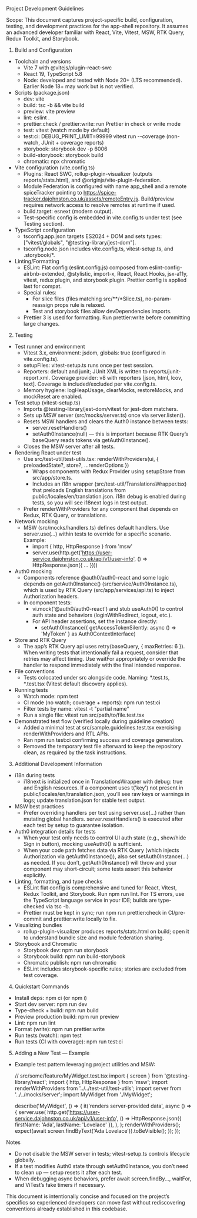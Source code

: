 Project Development Guidelines

Scope: This document captures project-specific build, configuration, testing, and development practices for the app-shell repository. It assumes an advanced developer familiar with React, Vite, Vitest, MSW, RTK Query, Redux Toolkit, and Storybook.

1. Build and Configuration
- Toolchain and versions
  - Vite 7 with @vitejs/plugin-react-swc
  - React 19, TypeScript 5.8
  - Node: developed and tested with Node 20+ (LTS recommended). Earlier Node 18+ may work but is not verified.
- Scripts (package.json)
  - dev: vite
  - build: tsc -b && vite build
  - preview: vite preview
  - lint: eslint .
  - prettier:check / prettier:write: run Prettier in check or write mode
  - test: vitest (watch mode by default)
  - test:ci: DEBUG_PRINT_LIMIT=99999 vitest run --coverage (non-watch, JUnit + coverage reports)
  - storybook: storybook dev -p 6006
  - build-storybook: storybook build
  - chromatic: npx chromatic
- Vite configuration (vite.config.ts)
  - Plugins: React SWC, rollup-plugin-visualizer (outputs reports/stats.html), and @originjs/vite-plugin-federation.
  - Module Federation is configured with name app_shell and a remote spiceTracker pointing to https://spice-tracker.dajohnston.co.uk/assets/remoteEntry.js. Build/preview requires network access to resolve remotes at runtime if used.
  - build.target: esnext (modern output).
  - Test-specific config is embedded in vite.config.ts under test (see Testing section).
- TypeScript configuration
  - tsconfig.app.json targets ES2024 + DOM and sets types: ["vitest/globals", "@testing-library/jest-dom"].
  - tsconfig.node.json includes vite.config.ts, vitest-setup.ts, and .storybook/*.
- Linting/Formatting
  - ESLint: Flat config (eslint.config.js) composed from eslint-config-airbnb-extended, @stylistic, import-x, React, React Hooks, jsx-a11y, vitest, redux plugin, and storybook plugin. Prettier config is applied last for compat.
  - Special rules:
    - For slice files (files matching src/**/*Slice.ts), no-param-reassign props rule is relaxed.
    - Test and storybook files allow devDependencies imports.
  - Prettier 3 is used for formatting. Run prettier:write before committing large changes.

2. Testing
- Test runner and environment
  - Vitest 3.x, environment: jsdom, globals: true (configured in vite.config.ts).
  - setupFiles: vitest-setup.ts runs once per test session.
  - Reporters: default and junit; JUnit XML is written to reports/junit-report.xml. Coverage provider: v8 with reporters [json, html, lcov, text]. Coverage is included/excluded per vite.config.ts.
  - Memory hygiene: logHeapUsage, clearMocks, restoreMocks, and mockReset are enabled.
- Test setup (vitest-setup.ts)
  - Imports @testing-library/jest-dom/vitest for jest-dom matchers.
  - Sets up MSW server (src/mocks/server.ts) once via server.listen().
  - Resets MSW handlers and clears the Auth0 instance between tests:
    - server.resetHandlers()
    - setAuth0Instance(null) — this is important because RTK Query’s baseQuery reads tokens via getAuth0Instance().
  - Closes the MSW server after all tests.
- Rendering React under test
  - Use src/test-util/test-utils.tsx: renderWithProviders(ui, { preloadedState?, store?, ...renderOptions })
    - Wraps components with Redux Provider using setupStore from src/app/store.ts.
    - Includes an i18n wrapper (src/test-util/TranslationsWrapper.tsx) that preloads English translations from public/locales/en/translation.json. i18n debug is enabled during tests, so you will see i18next logs in test output.
  - Prefer renderWithProviders for any component that depends on Redux, RTK Query, or translations.
- Network mocking
  - MSW (src/mocks/handlers.ts) defines default handlers. Use server.use(...) within tests to override for a specific scenario. Example:
    - import { http, HttpResponse } from 'msw'
    - server.use(http.get('https://user-service.dajohnston.co.uk/api/v1/user-info', () => HttpResponse.json({ ... })))
- Auth0 mocking
  - Components reference @auth0/auth0-react and some logic depends on getAuth0Instance() (src/service/Auth0Instance.ts), which is used by RTK Query (src/app/services/api.ts) to inject Authorization headers.
  - In component tests:
    - vi.mock('@auth0/auth0-react') and stub useAuth0() to control auth state and behaviors (loginWithRedirect, logout, etc.).
    - For API header assertions, set the instance directly:
      - setAuth0Instance({ getAccessTokenSilently: async () => 'MyToken' } as Auth0ContextInterface)
- Store and RTK Query
  - The app’s RTK Query api uses retry(baseQuery, { maxRetries: 6 }). When writing tests that intentionally fail a request, consider that retries may affect timing. Use waitFor appropriately or override the handler to respond immediately with the final intended response.
- File conventions
  - Tests colocated under src alongside code. Naming: *.test.ts, *.test.tsx (Vitest default discovery applies).
- Running tests
  - Watch mode: npm test
  - CI mode (no watch; coverage + reports): npm run test:ci
  - Filter tests by name: vitest -t "partial name"
  - Run a single file: vitest run src/path/to/file.test.tsx
- Demonstrated test flow (verified locally during guideline creation)
  - Added a minimal test at src/sample.guidelines.test.tsx exercising renderWithProviders and RTL APIs.
  - Ran npm run test:ci confirming success and coverage generation.
  - Removed the temporary test file afterward to keep the repository clean, as required by the task instructions.

3. Additional Development Information
- i18n during tests
  - i18next is initialized once in TranslationsWrapper with debug: true and English resources. If a component uses t('key') not present in public/locales/en/translation.json, you’ll see raw keys or warnings in logs; update translation.json for stable test output.
- MSW best practices
  - Prefer overriding handlers per test using server.use(...) rather than mutating global handlers. server.resetHandlers() is executed after each test by setup to guarantee isolation.
- Auth0 integration details for tests
  - When your test only needs to control UI auth state (e.g., show/hide Sign in button), mocking useAuth0() is sufficient.
  - When your code path fetches data via RTK Query (which injects Authorization via getAuth0Instance()), also set setAuth0Instance(...) as needed. If you don’t, getAuth0Instance() will throw and your component may short-circuit; some tests assert this behavior explicitly.
- Linting, formatting, and type checks
  - ESLint flat config is comprehensive and tuned for React, Vitest, Redux Toolkit, and Storybook. Run npm run lint. For TS errors, use the TypeScript language service in your IDE; builds are type-checked via tsc -b.
  - Prettier must be kept in sync; run npm run prettier:check in CI/pre-commit and prettier:write locally to fix.
- Visualizing bundles
  - rollup-plugin-visualizer produces reports/stats.html on build; open it to understand bundle size and module federation sharing.
- Storybook and Chromatic
  - Storybook dev: npm run storybook
  - Storybook build: npm run build-storybook
  - Chromatic publish: npm run chromatic
  - ESLint includes storybook-specific rules; stories are excluded from test coverage.

4. Quickstart Commands
- Install deps: npm ci (or npm i)
- Start dev server: npm run dev
- Type-check + build: npm run build
- Preview production build: npm run preview
- Lint: npm run lint
- Format (write): npm run prettier:write
- Run tests (watch): npm test
- Run tests (CI with coverage): npm run test:ci

5. Adding a New Test — Example
- Example test pattern leveraging project utilities and MSW:

  // src/some/feature/MyWidget.test.tsx
  import { screen } from '@testing-library/react';
  import { http, HttpResponse } from 'msw';
  import renderWithProviders from '../../test-util/test-utils';
  import server from '../../mocks/server';
  import MyWidget from './MyWidget';

  describe('MyWidget', () => {
    it('renders server-provided data', async () => {
      server.use(
        http.get('https://user-service.dajohnston.co.uk/api/v1/user-info', () =>
          HttpResponse.json({ firstName: 'Ada', lastName: 'Lovelace' }),
        ),
      );
      renderWithProviders(<MyWidget />);
      expect(await screen.findByText('Ada Lovelace')).toBeVisible();
    });
  });

Notes
- Do not disable the MSW server in tests; vitest-setup.ts controls lifecycle globally.
- If a test modifies Auth0 state through setAuth0Instance, you don’t need to clean up — setup resets it after each test.
- When debugging async behaviors, prefer await screen.findBy..., waitFor, and ViTest’s fake timers if necessary.

This document is intentionally concise and focused on the project’s specifics so experienced developers can move fast without rediscovering conventions already established in this codebase.
